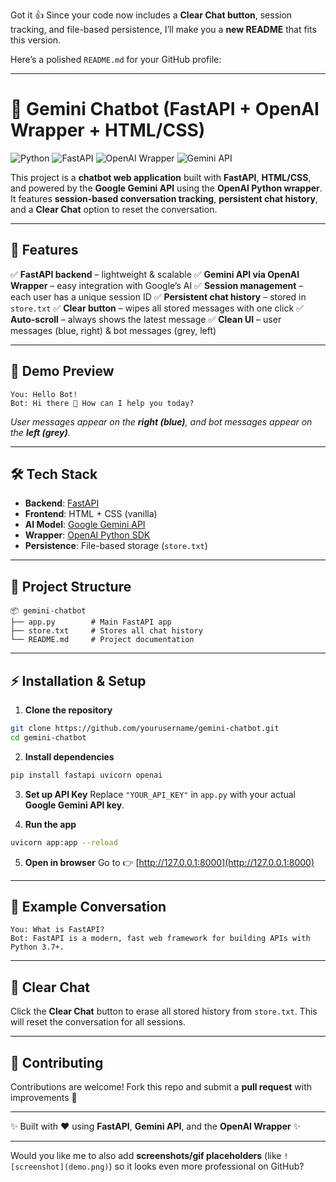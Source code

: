 Got it 👍 Since your code now includes a **Clear Chat button**, session tracking, and file-based persistence, I’ll make you a **new README** that fits this version.

Here’s a polished `README.md` for your GitHub profile:

---

# 🤖 Gemini Chatbot (FastAPI + OpenAI Wrapper + HTML/CSS)

![Python](https://img.shields.io/badge/Python-3.9%2B-blue?logo=python)
![FastAPI](https://img.shields.io/badge/FastAPI-Framework-teal?logo=fastapi)
![OpenAI Wrapper](https://img.shields.io/badge/OpenAI-Wrapper-orange?logo=openai)
![Gemini API](https://img.shields.io/badge/Google-Gemini%20API-red?logo=google)

This project is a **chatbot web application** built with **FastAPI**, **HTML/CSS**, and powered by the **Google Gemini API** using the **OpenAI Python wrapper**.
It features **session-based conversation tracking**, **persistent chat history**, and a **Clear Chat** option to reset the conversation.

---

## 🚀 Features

✅ **FastAPI backend** – lightweight & scalable
✅ **Gemini API via OpenAI Wrapper** – easy integration with Google’s AI
✅ **Session management** – each user has a unique session ID
✅ **Persistent chat history** – stored in `store.txt`
✅ **Clear button** – wipes all stored messages with one click
✅ **Auto-scroll** – always shows the latest message
✅ **Clean UI** – user messages (blue, right) & bot messages (grey, left)

---

## 📸 Demo Preview

```
You: Hello Bot!  
Bot: Hi there 👋 How can I help you today?  
```

*User messages appear on the **right (blue)**, and bot messages appear on the **left (grey)**.*

---

## 🛠️ Tech Stack

* **Backend**: [FastAPI](https://fastapi.tiangolo.com/)
* **Frontend**: HTML + CSS (vanilla)
* **AI Model**: [Google Gemini API](https://ai.google.dev/)
* **Wrapper**: [OpenAI Python SDK](https://pypi.org/project/openai/)
* **Persistence**: File-based storage (`store.txt`)

---

## 📂 Project Structure

```
📦 gemini-chatbot
├── app.py        # Main FastAPI app
├── store.txt     # Stores all chat history
└── README.md     # Project documentation
```

---

## ⚡ Installation & Setup

1. **Clone the repository**

```bash
git clone https://github.com/yourusername/gemini-chatbot.git
cd gemini-chatbot
```

2. **Install dependencies**

```bash
pip install fastapi uvicorn openai
```

3. **Set up API Key**
   Replace `"YOUR_API_KEY"` in `app.py` with your actual **Google Gemini API key**.

4. **Run the app**

```bash
uvicorn app:app --reload
```

5. **Open in browser**
   Go to 👉 [http://127.0.0.1:8000](http://127.0.0.1:8000)

---

## 📜 Example Conversation

```
You: What is FastAPI?  
Bot: FastAPI is a modern, fast web framework for building APIs with Python 3.7+.  
```

---

## 🔄 Clear Chat

Click the **Clear Chat** button to erase all stored history from `store.txt`.
This will reset the conversation for all sessions.

---

## 🤝 Contributing

Contributions are welcome!
Fork this repo and submit a **pull request** with improvements 🚀

---

✨ Built with ❤️ using **FastAPI**, **Gemini API**, and the **OpenAI Wrapper** ✨

---

Would you like me to also add **screenshots/gif placeholders** (like `![screenshot](demo.png)`) so it looks even more professional on GitHub?
